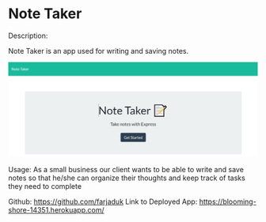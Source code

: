 # Note Taker 
Description:

Note Taker is an app used for writing and saving notes. 

![](/Media/SS.JPG)

Usage:
As a small business our client wants to be able to write and save notes so that he/she can organize their thoughts and keep track of tasks they need to complete


Github: https://github.com/farjaduk
Link to Deployed App: https://blooming-shore-14351.herokuapp.com/